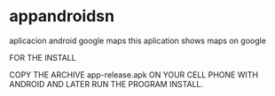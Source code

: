 # appandroidsn
aplicacion android google maps
this aplication shows maps on google


FOR THE INSTALL

COPY THE ARCHIVE app-release.apk ON YOUR CELL PHONE WITH ANDROID AND LATER RUN THE PROGRAM INSTALL.
